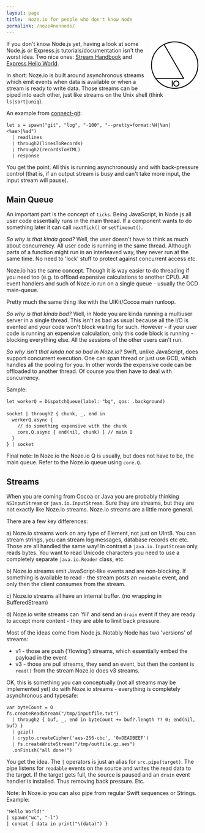 ```yaml
---
layout: page
title:  Noze.io for people who don't know Node
permalink: /noze4nonnode/
---
```


<img src="/images/noze-128x128.png" align="right" />

If you don't know Node.js yet, having a look at some Node.js or Express.js 
tutorials/documentation isn't the worst idea.
Two nice ones:
[Stream Handbook](https://github.com/substack/stream-handbook)
and
[Express Hello World](http://expressjs.com/en/starter/hello-world.html).

In short: Noze.io is built around asynchronous streams which emit events when
data is available or when a stream is ready to write data. Those streams can
be piped into each other, just like streams on the Unix shell
(think `ls|sort|uniq`).

An example from
[connect-git](https://github.com/NozeIO/Noze.io/tree/master/Samples/connect-git/main.swift):

    let s = spawn("git", "log", "-100", "--pretty=format:%H|%an|<%ae>|%ad")
      | readlines
      | through2(linesToRecords)
      | through2(recordsToHTML)
      | response

You get the point. All this is running asynchronously and with back-pressure
control (that is, if an output stream is busy and can't take more input, the
input stream will pause).

## Main Queue

An important part is the concept of `ticks`. Being JavaScript, in Node.js
all user code essentially runs in the main thread. If a component wants to do
something later it can call `nextTick()` or `setTimeout()`.

*So why is that kinda good?* Well, the user doesn't have to think as much about
concurrency. All user code is running in the same thread. Although parts of a
function might run in an interleaved way, they never run at the same time. No
need to 'lock' stuff to protect against concurrent access etc.

Noze.io has the same concept. Though it is way easier to do threading if you
need too (e.g. to offload expensive calculations to another CPU).
All event handlers and such of Noze.io run on a single queue - usually the GCD
main-queue.

Pretty much the same thing like with the UIKit/Cocoa main runloop.

*So why is that kinda bad?* Well, in Node you are kinda running a multiuser
server in a single thread. This isn't as bad as usual because all the I/O is
evented and your code won't block waiting for such.
However - if your user code is running an expensive calculation, only this code
block is running - blocking everything else. All the sessions of the other 
users can't run.

*So why isn't that kinda not so bad in Noze.io?* Swift, unlike JavaScript, does
support concurrent execution. One can span thread or just use GCD, which
handles all the pooling for you. In other words the expensive code can be
offloaded to another thread. Of course you then have to deal with concurrency.

Sample:

    let workerQ = DispatchQueue(label: "bg", qos: .background)
    
    socket | through2 { chunk, _, end in
      workerQ.async {
        // do something expensive with the chunk
        core.Q.async { end(nil, chunk) } // main Q
      }
    } | socket

Final note: In Noze.io the Noze.io Q is usually, but does not have to be, the
            main queue. Refer to the Noze.io queue using `core.Q`.


## Streams

When you are coming from Cocoa or Java you are probably thinking
`NSInputStream` or `java.io.InputStream`. Sure they are streams, but they are
not exactly like Noze.io streams. Noze.io streams are a little more general.

There are a few key differences:

a) Noze.io streams work on any type of Element, not just on UInt8. You can
   stream strings, you can stream log messages, database records etc etc.
   Those are all handled the same way!
   In contrast a `java.io.InputStream` only reads bytes. You want to read 
   Unicode characters you need to use a completely separate `java.io.Reader`
   class, etc.

b) Noze.io streams emit JavaScript-like events and are non-blocking. If 
   something is available to read - the stream posts an `readable` event, and 
   only then the client consumes from the stream.

c) Noze.io streams all have an internal buffer. (no wrapping in BufferedStream)

d) Noze.io write streams can 'fill' and send an `drain` event if they are ready
   to accept more content - they are able to limit back pressure.


Most of the ideas come from Node.js. Notably Node has two 'versions' of streams:
- v1 - those are push ('flowing') streams, which essentially embed the payload 
       in the event
- v3 - those are pull streams, they send an event, but then the content is 
       `read()` from the stream
Noze.io does v3 streams.


OK, this is something you can conceptually (not all streams may be implemented
yet) do with Noze.io streams - everything is completely asynchronous and 
typesafe:

    var byteCount = 0
    fs.createReadStream("/tmp/inputfile.txt")
      | through2 { buf, _, end in byteCount += buf?.length ?? 0; end(nil, buf) }
      | gzip()
      | crypto.createCipher('aes-256-cbc', '0xDEADBEEF')
      | fs.createWriteStream("/tmp/outfile.gz.aes")
      .onFinish("all done!")

You get the idea. The `|` operators is just an alias for `src.pipe(target)`. The
pipe listens for `readable` events on the source and writes the read data to the
target. If the target gets full, the source is paused and an `drain` event
handler is installed. Thus removing back pressure. Etc.

Note: In Noze.io you can also pipe from regular Swift sequences or Strings.
Example:

    "Hello World!" 
    | spawn("wc", "-l") 
    | concat { data in print("\(data)") }


